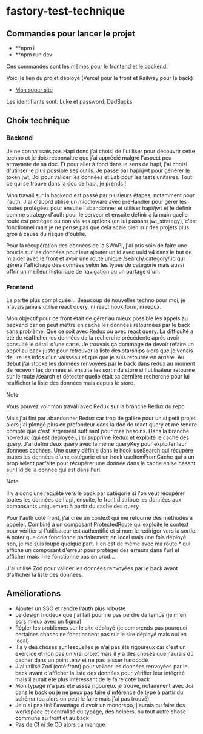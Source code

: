 # fastory-test-technique

## Commandes pour lancer le projet

- **npm i
- **npm run dev 

Ces commandes sont les mêmes pour le frontend et le backend.

Voici le lien du projet déployé (Vercel pour le front et Railway pour le back) 
- [Mon super site](https://frontend-gsn1etfr9-gauthier13s-projects.vercel.app/) 

Les identifiants sont:  Luke et password: DadSucks
## Choix technique

### Backend
Je ne connaissais pas Hapi donc j'ai choisi de l'utiliser pour découvrir cette techno et je dois reconnaître que j'ai apprécié malgré l'aspect peu attrayante de sa doc. Et pour aller à fond dans le sens de hapi, j'ai choisi d'utiliser le plus possible ses outils. Je passe par hapi/jwt pour générer le token jwt, Joi pour valider les données et Lab pour les tests unitaires. Tout ce qui se trouve dans la doc de hapi, je prends !

Mon travail sur la backend est passé par plusieurs étapes, notamment pour l'auth. J'ai d'abord utilisé un middleware avec preHandler pour gérer les routes protégées pour ensuite l'abandonner et utiliser hapi/jwt et le définir comme strategy d'auth pour le serveur et ensuite définir à la main quelle route est protégée ou non via ses options (en lui passant jwt_strategy), c'est fonctionnel mais je ne pense pas que cela scale bien sur des projets plus gros à cause du risque d'oublie.

Pour la récupération des données de la SWAPI, j'ai pris soin de faire une boucle sur les données pour leur ajouter un id avec uuid v4 dans le but de m'aider avec le front et avoir une route unique /search/:category/:id qui gérera l'affichage des données selon les types de catégorie mais aussi offrir un meilleur historique de navigation ou un partage d'url. 

### Frontend
La partie plus compliquée... Beaucoup de nouvelles techno pour moi, je n'avais jamais utilisé react query, ni react hook form, ni redux.

Mon objectif pour ce front était de gérer au mieux possible les appels au backend car on peut mettre en cache les données retournées par le back sans problème. Que ce soit avec Redux ou avec react query. La difficulté a été de réafficher les données de la recherche précédente après avoir consulté le détail d'une carte. Je trouvais ça dommage de devoir refaire un appel au back juste pour retrouver la liste des starships alors que je venais de lire les infos d'un vaisseau et que que je suis retourné en arrière.
Au début j'ai stocké les données renvoyées par le back dans redux au moment de recevoir les données et ensuite les sortir du store si l'utilisateur retourne sur le route /search et détecter quelle était sa dernière recherche pour lui réafficher la liste des données mais depuis le store. 

> [!NOTE]
>  Vous pouvez voir mon travail avec Redux sur la branche Redux du repo  
> 

Mais j'ai fini par abandonner Redux car trop de galère pour un si petit projet alors j'ai plongé plus en profondeur dans la doc de react query et me rendre compte que c'est largement suffisant pour mes besoins. Dans la branche no-redux (qui est déployée), j'ai supprimé Redux et exploité le cache des query. J'ai défini deux query avec la même queryKey pour exploiter leur données cachées. Une query définie dans le hook useSearch qui récupère toutes les données d'une catégorie et un hook useItemFromCache qui a un prop select parfaite pour récupérer une donnée dans le cache en se basant sur l'id de la donnée qui est dans l'url.

> [!NOTE] 
> Il y a donc une requête vers le back par catégorie si l'on veut récupérer toutes les données de l'api, ensuite, le front distribue les données aux composants uniquement à partir du cache des query

Pour l'auth coté front, j'ai crée un context qui me retourne des méthodes à appeler. Combiné à un composant ProtectedRoute qui exploite le context pour vérifier si l'utilisateur est authentifié et si non: le rediriger vers la sortie. A noter que cela fonctionne parfaitement en local mais une fois déployé non, je me suis loupé quelque part. Il en est de même avec ma route * qui affiche un composant d'erreur pour protéger des erreurs dans l'url et afficher <NotFound /> mais il ne fonctionne pas en prod...

J'ai utilisé Zod pour valider les données renvoyées par le back avant d'afficher la liste des données, 


## Améliorations

- Ajouter un SSO et rendre l'auth plus robuste
- Le design hiddeux que j'ai fait pour ne pas perdre de temps (je m'en sors mieux avec un figma)
- Régler les problèmes sur le site déployé (je comprends pas pourquoi certaines choses ne fonctionnent pas sur le site déployé mais oui en local)
- Il a y des choses sur lesquelles je n'ai pas été rigoureux car c'est un exercice et non pas un vrai projet mais il y a des choses que j'aurais dû cacher dans un point .env et ne pas laisser hardcodé
- J'ai utilisé Zod (coté front) pour valider les données renvoyées par le back avant d'afficher la liste des données pour vérifier leur intégrité mais il aurait été plus intéressant de le faire coté back 
- Mon typage n'a pas été assez rigoureux je trouve, notamment avec Joi dans le back où je ne peux pas faire d'inférence de type à partir du schéma (ou alors on peut le faire mais j'ai pas trouvé)
- Je n'ai pas tiré l'avantage d'avoir un monorepo, j'aurais pu faire des workspace et centralisé du typage, des helpers, ou tout autre chose commune au front et au back
- Pas de CI ni de CD alors ça manque 

